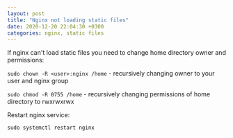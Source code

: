 ```yaml
---
layout: post
title: "Nginx not loading static files"
date: 2020-12-20 22:04:30 +0300
categories: nginx, static files
---
```

If nginx can't load static files you need to change home directory owner and permissions:

`sudo chown -R <user>:nginx /home` - recursively changing owner to your user and nginx group

`sudo chmod -R 0755 /home` - recursively changing permissions of home directory to rwxrwxrwx

Restart nginx service:

`sudo systemctl restart nginx`

